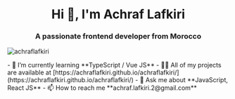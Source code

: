 <h1 align="center">Hi 👋, I'm Achraf Lafkiri</h1>
<h3 align="center">A passionate frontend developer from Morocco</h3>
<p align="left"> <img src="https://komarev.com/ghpvc/?username=achraflafkiri&label=Profile%20views&color=0e75b6&style=flat" alt="achraflafkiri" /> </p>
- 🌱 I’m currently learning **TypeScript / Vue JS**
- 👨‍💻 All of my projects are available at [https://achraflafkiri.github.io/achraflafkiri/](https://achraflafkiri.github.io/achraflafkiri/)
- 💬 Ask me about **JavaScript, React JS**
- 📫 How to reach me **achraf.lafkiri.2@gmail.com**
